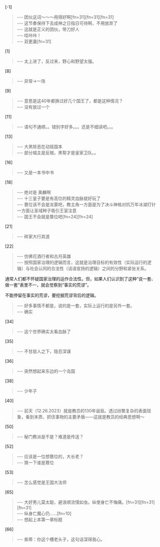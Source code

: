 
[-1] 
>--- 团伙这词～～～用得好啊[fn=31][fn=31][fn=31]<br>
>--- 这节奏保持下去成神之日指日可待啊，不用放弃了<br>
>--- 这就是正义的团伙，带刀好人<br>
>--- 哇咔咔！<br>
>--- 双更蛊[fn=31]<br>

[1] 
>--- 太上进了，反过来，野心和野望太强。<br>

[8] 
>--- 异常→一场<br>

[9] 
>--- 意思是这40年都换过好几个国王了，都是这种情况？<br>
>--- 没有放过一个<br>

[11] 
>--- 语句不通顺。。错别字好多。。。还是不细读吧。。。<br>

[13] 
>--- 大黑除恶在动摇国本<br>
>--- 部分城主是反贼，黑帮才是皇家卫队。。<br>

[16] 
>--- 又是一本书中书<br>

[18] 
>--- 绝对是 美麟啊<br>
>--- 十三皇子要是有高位的精灵血脉就好玩了<br>
>--- 篡位该不会是龙蒙吧，教主角一方面是为了决斗神格对抗万年冰湖打针一方面让圣域种子吸引王室注意<br>
>--- 国王不会就是篡位吧[fn=24][fn=24]<br>

[21] 
>--- 砖家大行其道<br>

[22] 
>--- 仿佛花酒行者和古月英雄<br>
>--- 按照国家治理的逻辑而言，这就是治理目标的有效性（实际运行的逻辑）与社会认同的合法性（话语宣扬的逻辑）之间的分野和紧张关系。

通常人们都不怀疑国家治理的运作合法性。但，如果人们认识到了这种“说一套、做一套”表里不一，就会觉察到“事实的荒谬”。

不能停留在事实的荒谬，要挖掘荒谬背后的逻辑。<br>
>--- 好多事情不都是，说的是一套，实际上运行的是另外一套。<br>
>--- 确实<br>

[34] 
>--- 这个世界确实太看血脉了<br>

[35] 
>--- 不甘屈人之下，隐忍深谋<br>

[36] 
>--- 突然想起来东边的一个岛国<br>

[38] 
>--- 少年子<br>

[40] 
>--- 前天（12.26.2023）就是教员的130年诞辰。透过纷繁复杂的表面现象，看到本质、抓住事物的主要矛盾——这就是教员的经典思想啊～<br>

[50] 
>--- 秘门教派是不是？难道是传送？<br>

[52] 
>--- 应该是一位想篡位的，大长老？<br>
>--- 猜一下谁是篡位<br>

[53] 
>--- 怎么感觉是王国大法师<br>

[65] 
>--- 大好男儿莫太聪，避浪顺流懦如虫。纵使身亡不悔痛。[fn=31][fn=31][fn=31]<br>
>--- 纵身亡魔心仍......[fn=10]<br>
>--- 想起上本第一章标题<br>

[66] 
>--- 紫蒂：你这个槽老头子，这句话深得我心。<br>
